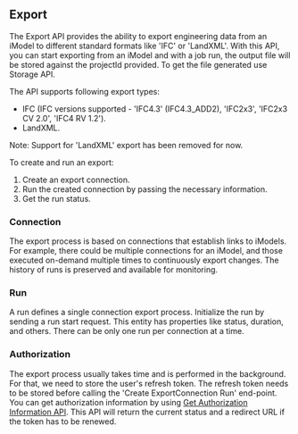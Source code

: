 ## Export

The Export API provides the ability to export engineering data from an iModel to different standard formats like 'IFC' or 'LandXML'. With this API, you can start exporting from an iModel and with a job run, the output file will be stored against the projectId provided. To get the file generated use Storage API.

The API supports following export types:

- IFC (IFC versions supported - 'IFC4.3' (IFC4.3_ADD2), 'IFC2x3', 'IFC2x3 CV 2.0', 'IFC4 RV 1.2').
- LandXML.

Note: Support for 'LandXML' export has been removed for now.

To create and run an export:
  1. Create an export connection.
  2. Run the created connection by passing the necessary information.
  3. Get the run status.

### Connection

The export process is based on connections that establish links to iModels. For example, there could be multiple connections for an iModel, and those executed on-demand multiple times to continuously export changes. The history of runs is preserved and available for monitoring.

### Run

A run defines a single connection export process. Initialize the run by sending a run start request. This entity has properties like status, duration, and others. There can be only one run per connection at a time.

### Authorization

The export process usually takes time and is performed in the background. For that, we need to store the user's refresh token. The refresh token needs to be stored before calling the 'Create ExportConnection Run' end-point. You can get authorization information by using [Get Authorization Information API](/apis/export/operations/get-authorization-information/). This API will return the current status and a redirect URL if the token has to be renewed.